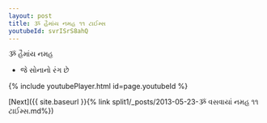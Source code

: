 ```yaml
---
layout: post
title: ૐ હૈમાંય નમહ ૧૧ ટાઈમ્સ
youtubeId: svrISrS8ahQ
---
```

 
 
 ૐ હૈમાંય નમહ  
 
 -  જે સોનાનો રંગ છે 
 
  
 
  
 
 
 
 
 
 


{% include youtubePlayer.html id=page.youtubeId %}
 
[Next]({{ site.baseurl }}{% link  split1/_posts/2013-05-23-ૐ વસવાયાં નમહ ૧૧ ટાઈમ્સ.md%})
 

